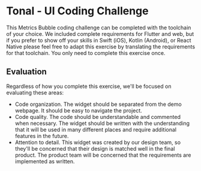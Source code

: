 # Tonal - UI Coding Challenge

This Metrics Bubble coding challenge can be completed with the toolchain of your choice. We included complete requirements for Flutter and web, but if you prefer to show off your skills in Swift (iOS), Kotlin (Android), or React Native please feel free to adapt this exercise by translating the requirements for that toolchain. You only need to complete this exercise once.

## Evaluation

Regardless of how you complete this exercise, we'll be focused on evaluating these areas:

- Code organization. The widget should be separated from the demo webpage. It should be easy to navigate the project.
- Code quality. The code should be understandable and commented when necessary. The widget should be written with the understanding that it will be used in many different places and require additional features in the future.
- Attention to detail. This widget was created by our design team, so they'll be concerned that their design is matched well in the final product. The product team will be concerned that the requirements are implemented as written.
